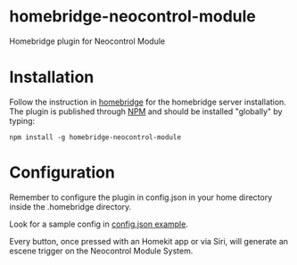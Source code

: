 # homebridge-neocontrol-module
Homebridge plugin for Neocontrol Module

# Installation
Follow the instruction in [homebridge](https://www.npmjs.com/package/homebridge) for the
homebridge server installation.
The plugin is published through [NPM](https://www.npmjs.com/package/homebridge-neocontrol-module) and
should be installed "globally" by typing:

    npm install -g homebridge-neocontrol-module

# Configuration
Remember to configure the plugin in config.json in your home directory inside the
.homebridge directory.

Look for a sample config in 
[config.json example](https://github.com/neocontrol/homebridge-neocontrol-module/blob/master/config.json).


Every button, once pressed with an Homekit app or via Siri, will generate an escene trigger
on the Neocontrol Module System.


